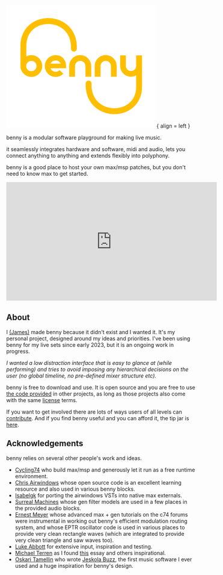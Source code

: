 <style>
  .md-typeset h1,
  .md-content__button {
    display: none;
  }
</style>
![benny logo](assets/benny_logo_400T.png){ align = left }

benny is a modular software playground for making live music.

it seamlessly integrates hardware and software, midi and audio, lets you connect anything to anything and extends flexibly into polyphony.

benny is a good place to host your own max/msp patches, but you don't need to know max to get started.

<iframe width="560" height="315" src="https://www.youtube.com/embed/Hs_4T_gjoWw?si=Yg87wI-I_sjNP9u-" title="YouTube video player" frameborder="0" allow="accelerometer; autoplay; clipboard-write; encrypted-media; gyroscope; picture-in-picture; web-share" referrerpolicy="strict-origin-when-cross-origin" allowfullscreen></iframe>

## About

I [(James)](https://www.jamesholden.org/) made benny because it didn't exist and I wanted it. It's my personal project, designed around my ideas and priorities. I've been using benny for my live sets since early 2023, but it is an ongoing work in progress.

*I wanted a low distraction interface that is easy to glance at (while performing) and tries to avoid imposing any hierarchical decisions on the user (no global timeline, no pre-defined mixer structure etc).*

benny is free to download and use. It is open source and you are free to use [the code provided](https://github.com/playbenny/benny/) in other projects, as long as those projects also come with the same [license](https://github.com/playbenny/benny?tab=License-1-ov-file) terms. 

If you want to get involved there are lots of ways users of all levels can [contribute](contributing.md). And if you find benny useful and you can afford it, the tip jar is [here](https://www.paypal.com/donate/?hosted_button_id=PBQ7JWRPJKLWQ).

## Acknowledgements

benny relies on several other people's work and ideas.

- [Cycling74](https://www.cycling74.com) who build max/msp and generously let it run as a free runtime environment.
- [Chris Airwindows](https://www.airwindows.com) whose open source code is an excellent learning resource and also used in various benny blocks.
- [Isabelgk](https://github.com/isabelgk/airfx) for porting the airwindows VSTs into native max externals.
- [Surreal Machines](https://www.surrealmachines.com/) whose gen filter models are used in a few places in the provided audio blocks.
- [Ernest Meyer](https://www.yofiel.com) whose advanced max + gen tutorials on the c74 forums were instrumental in working out benny's efficient modulation routing system, and whose EPTR oscillator code is used in various places to provide very clean rectangle waves (which are integrated to provide very clean triangle and saw waves too).
- [Luke Abbott](https://en.wikipedia.org/wiki/Luke_Abbott) for extensive input, inspiration and testing.
- [Michael Terren](https://buttondown.email/michaelterren) as I found [this](https://disclaimer.org.au/contents/where-and-how-to-gather/the-hegemony-of-the-daw) essay and others inspirational.
- [Oskari Tamellin](http://jeskola.net/) who wrote [Jeskola Buzz](http://jeskola.net/buzz/), the first music software I ever used and a huge inspiration for benny's design.